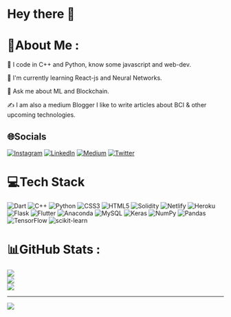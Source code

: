 # Hey there 👋

# 💫About Me :
👾 I code in C++ and Python, know some javascript and web-dev.

🌱 I'm currently learning React-js and Neural Networks.

💬 Ask me about ML and Blockchain.

✍ I am also a medium Blogger I like to write articles about BCI & other upcoming technologies.

## 🌐Socials
[![Instagram](https://img.shields.io/badge/Instagram-%23E4405F.svg?logo=Instagram&logoColor=white)](https://instagram.com/anuj_1324) [![LinkedIn](https://img.shields.io/badge/LinkedIn-%230077B5.svg?logo=linkedin&logoColor=white)](https://linkedin.com/in/anuj-pathak) [![Medium](https://img.shields.io/badge/Medium-12100E?logo=medium&logoColor=white)](https://medium.com/@pathakanuj807) [![Twitter](https://img.shields.io/badge/Twitter-%231DA1F2.svg?logo=Twitter&logoColor=white)](https://twitter.com/@pathakanuj24) 

# 💻Tech Stack
![Dart](https://img.shields.io/badge/dart-%230175C2.svg?style=flat-square&logo=dart&logoColor=white) ![C++](https://img.shields.io/badge/c++-%2300599C.svg?style=flat-square&logo=c%2B%2B&logoColor=white) ![Python](https://img.shields.io/badge/python-3670A0?style=flat-square&logo=python&logoColor=ffdd54) ![CSS3](https://img.shields.io/badge/css3-%231572B6.svg?style=flat-square&logo=css3&logoColor=white) ![HTML5](https://img.shields.io/badge/html5-%23E34F26.svg?style=flat-square&logo=html5&logoColor=white) ![Solidity](https://img.shields.io/badge/Solidity-%23363636.svg?style=flat-square&logo=solidity&logoColor=white) ![Netlify](https://img.shields.io/badge/netlify-%23000000.svg?style=flat-square&logo=netlify&logoColor=#00C7B7) ![Heroku](https://img.shields.io/badge/heroku-%23430098.svg?style=flat-square&logo=heroku&logoColor=white) ![Flask](https://img.shields.io/badge/flask-%23000.svg?style=flat-square&logo=flask&logoColor=white) ![Flutter](https://img.shields.io/badge/Flutter-%2302569B.svg?style=flat-square&logo=Flutter&logoColor=white) ![Anaconda](https://img.shields.io/badge/Anaconda-%2344A833.svg?style=flat-square&logo=anaconda&logoColor=white) ![MySQL](https://img.shields.io/badge/mysql-%2300f.svg?style=flat-square&logo=mysql&logoColor=white) ![Keras](https://img.shields.io/badge/Keras-%23D00000.svg?style=flat-square&logo=Keras&logoColor=white) ![NumPy](https://img.shields.io/badge/numpy-%23013243.svg?style=flat-square&logo=numpy&logoColor=white) ![Pandas](https://img.shields.io/badge/pandas-%23150458.svg?style=flat-square&logo=pandas&logoColor=white) ![TensorFlow](https://img.shields.io/badge/TensorFlow-%23FF6F00.svg?style=flat-square&logo=TensorFlow&logoColor=white) ![scikit-learn](https://img.shields.io/badge/scikit--learn-%23F7931E.svg?style=flat-square&logo=scikit-learn&logoColor=white)
# 📊GitHub Stats :
![](https://github-readme-stats.vercel.app/api?username=AnujPathak22&theme=react&hide_border=false&include_all_commits=false&count_private=false)<br/>
![](https://github-readme-streak-stats.herokuapp.com/?user=AnujPathak22&theme=react&hide_border=false)<br/>
![](https://github-readme-stats.vercel.app/api/top-langs/?username=AnujPathak22&theme=react&hide_border=false&include_all_commits=false&count_private=false&layout=compact)

---
[![](https://visitcount.itsvg.in/api?id=AnujPathak22&icon=0&color=12)](https://visitcount.itsvg.in)
